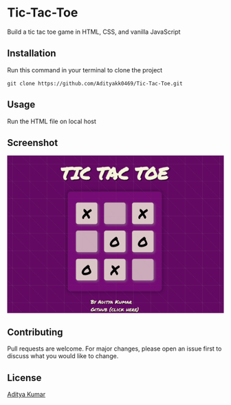 # Tic-Tac-Toe

Build a tic tac toe game in HTML, CSS, and vanilla JavaScript

## Installation


Run this command in your terminal to clone the project
```
git clone https://github.com/Adityakk0469/Tic-Tac-Toe.git
```

## Usage
Run the HTML file on local host

## Screenshot 
![Sample](Sample.png "Optional Title")

## Contributing

Pull requests are welcome. For major changes, please open an issue first
to discuss what you would like to change.

## License

[Aditya Kumar](https://github.com/Adityakk0469)
